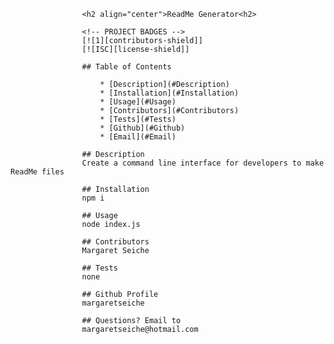   <!--THIS TEXT WILL NOT APPEAR IN BROWSER WHEN README IS DISPLAYED.  
                    This file was generated when the user answered questions in the CLI (Command Line Interface).-->
                
                    
                    <h2 align="center">ReadMe Generator<h2>

                    <!-- PROJECT BADGES -->
                    [![1][contributors-shield]]
                    [![ISC][license-shield]]

                    ## Table of Contents
                    
                        * [Description](#Description)
                        * [Installation](#Installation)
                        * [Usage](#Usage)
                        * [Contributors](#Contributors)
                        * [Tests](#Tests)
                        * [Github](#Github)
                        * [Email](#Email)

                    ## Description
                    Create a command line interface for developers to make ReadMe files

                    ## Installation
                    npm i

                    ## Usage
                    node index.js
                    
                    ## Contributors
                    Margaret Seiche
                    
                    ## Tests
                    none

                    ## Github Profile
                    margaretseiche
                    
                    ## Questions? Email to     
                    margaretseiche@hotmail.com
            
